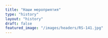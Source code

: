 ```yaml
---
title: "Наши мероприятия"
type: "history"
layout: "history"
draft: false
featured_image: "/images/headers/RS-141.jpg"
---
```

